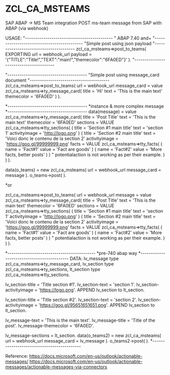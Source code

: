# ZCL_CA_MSTEAMS
SAP ABAP -> MS Team integration
POST ms-team message from SAP with ABAP (via webhook)

USAGE:
"-------------------------------------------
" ABAP 7.40 and+
"-------------------------------------------
"Simple post using json payload
"---------------------------------------
zcl_ca_msteams=>post_to_teams( EXPORTING url = webhook_url payload = '{"TITLE":"Title!","TEXT":"main!","themecolor":"6FA0ED"}' ).
"---------------------------------------

"---------------------------------------
"Simple post using message_card document
"---------------------------------------
zcl_ca_msteams=>post_to_teams( 	url = webhook_url
				message_card = value zcl_ca_msteams=>ty_message_card(
				title = 'Hi'
                                text = 'This is the main text'
                                themecolor = '6FA0ED'
                               )
                             ).


*---------------------------------------
*instance & more complex message
*---------------------------------------
data(message) = value zcl_ca_msteams=>ty_message_card(
                        title = 'Post Title'
                        text = 'This is the main text'
                        themecolor = '6FA0ED'
                        sections = VALUE zcl_ca_msteams=>tty_sections(
                          ( title = 'Section #1 main title'
                            text = 'section 1'
                            activityimage = 'http://logo.png'
                          )
                          ( title = 'Section #2 main title'
                            text = 'Voici donc le contenu de la section 2'
                            activityimage = 'https://goo.gl/99999999.png'
                            facts = VALUE zcl_ca_msteams=>tty_facts(
                                          ( name  = 'Fact#1' value = 'Fact are goods' )
                                          ( name  = 'Fact#2' value = 'More facts, better posts' )
                                          )
                            " potentialaction is not working as per their example.
                          )
                        )
                      ).

data(o_teams) = new zcl_ca_msteams( url = webhook_url
                                    message_card = message ).
o_teams->post( ).

*or

zcl_ca_msteams=>post_to_teams( url = webhook_url
                              message = value zcl_ca_msteams=>ty_message_card(
                                              title = 'Post Title'
                                              text = 'This is the main text'
                                              themecolor = '6FA0ED'
                                              sections = VALUE zcl_ca_msteams=>tty_sections(
                                              ( title = 'Section #1 main title'
                                                text = 'section 1'
                                                activityimage = 'http://logo.png'
                                              )
                                              ( title = 'Section #2 main title'
                                                text = 'Voici donc le contenu de la section 2'
                                                activityimage = 'https://goo.gl/99999999.png'
                                                facts = VALUE zcl_ca_msteams=>tty_facts(
                                                       ( name  = 'Fact#1' value = 'Fact are goods' )
                                                       ( name  = 'Fact#2' value = 'More facts, better posts' )
                                                       )
                                                " potentialaction is not working as per their example.
                                              )
                                      ) 
                             ).

*-------------------------------------------
*pre-740 abap way
*-------------------------------------------
DATA: lv_message type zcl_ca_msteams=>ty_message_card,
      lv_section type zcl_ca_msteams=>ty_sections,
      lt_section type zcl_ca_msteams=>tty_sections.

lv_section-title = 'Title section #1'.
lv_section-text  = 'section 1'.
lv_section-activityimage = 'https://logo.png'.
APPEND lv_section to lt_section.

lv_section-title = 'Title section #2'.
lv_section-text  = 'section 2'.
lv_section-activityimage = 'https://goo.gl/95651651651.png'.
APPEND lv_section to lt_section.

lv_message-text = 'This is the main text'.
lv_message-title = 'Title of the post'.
lv_message-themecolor = '6FA0ED'.

lv_message-sections = lt_section.
data(o_teams2) = new zcl_ca_msteams( url = webhook_url
                                    message_card = lv_message ).
o_teams2->post( ).
*-------------------------------------------


Reference:
https://docs.microsoft.com/en-us/outlook/actionable-messages/
https://docs.microsoft.com/en-us/outlook/actionable-messages/actionable-messages-via-connectors
